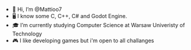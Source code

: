 - 👋 Hi, I’m @Mattioo7
- 🖥 I know some C, C++, C# and Godot Engine.
- 🎓 I’m currently studying Computer Science at Warsaw Univeristy of Technology
- 🎮 I like developing games but i'm open to all challanges

<!---
Mattioo7/Mattioo7 is a ✨ special ✨ repository because its `README.md` (this file) appears on your GitHub profile.
You can click the Preview link to take a look at your changes.
--->
